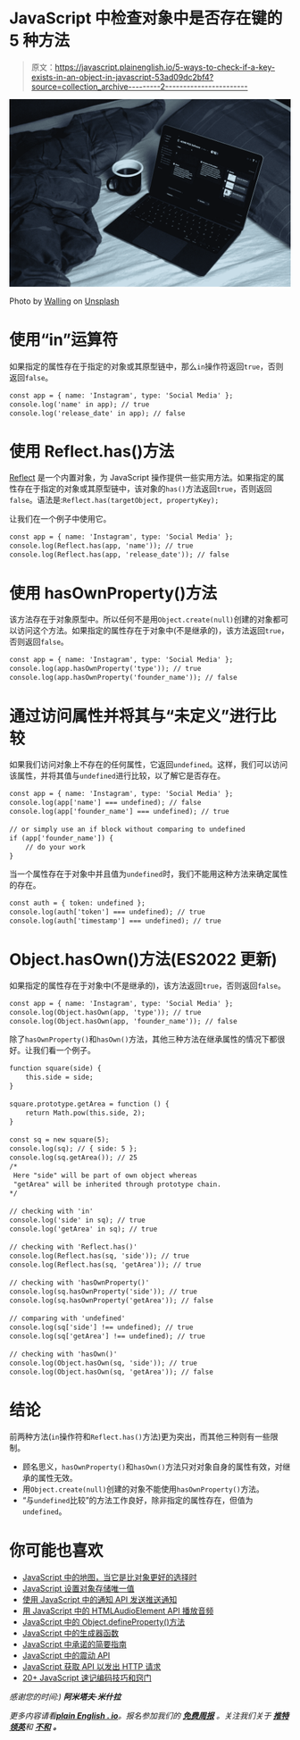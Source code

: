 # JavaScript 中检查对象中是否存在键的 5 种方法

> 原文：<https://javascript.plainenglish.io/5-ways-to-check-if-a-key-exists-in-an-object-in-javascript-53ad09dc2bf4?source=collection_archive---------2----------------------->

![](img/f1cfa8a83bf0db8565be4b4b0fae4a9c.png)

Photo by [Walling](https://unsplash.com/@walling?utm_source=medium&utm_medium=referral) on [Unsplash](https://unsplash.com?utm_source=medium&utm_medium=referral)

# 使用“in”运算符

如果指定的属性存在于指定的对象或其原型链中，那么`in`操作符返回`true`，否则返回`false`。

```
const app = { name: 'Instagram', type: 'Social Media' };
console.log('name' in app); // true
console.log('release_date' in app); // false
```

# 使用 Reflect.has()方法

[Reflect](https://developer.mozilla.org/en-US/docs/Web/JavaScript/Reference/Global_Objects/Reflect) 是一个内置对象，为 JavaScript 操作提供一些实用方法。如果指定的属性存在于指定的对象或其原型链中，该对象的`has()`方法返回`true`，否则返回`false`。语法是:`Reflect.has(targetObject, propertyKey);`

让我们在一个例子中使用它。

```
const app = { name: 'Instagram', type: 'Social Media' };
console.log(Reflect.has(app, 'name')); // true
console.log(Reflect.has(app, 'release_date')); // false
```

# 使用 hasOwnProperty()方法

该方法存在于对象原型中。所以任何不是用`Object.create(null)`创建的对象都可以访问这个方法。如果指定的属性存在于对象中(不是继承的)，该方法返回`true`，否则返回`false`。

```
const app = { name: 'Instagram', type: 'Social Media' };
console.log(app.hasOwnProperty('type')); // true
console.log(app.hasOwnProperty('founder_name')); // false
```

# 通过访问属性并将其与“未定义”进行比较

如果我们访问对象上不存在的任何属性，它返回`undefined`。这样，我们可以访问该属性，并将其值与`undefined`进行比较，以了解它是否存在。

```
const app = { name: 'Instagram', type: 'Social Media' };
console.log(app['name'] === undefined); // false
console.log(app['founder_name'] === undefined); // true

// or simply use an if block without comparing to undefined
if (app['founder_name']) {
    // do your work
}
```

当一个属性存在于对象中并且值为`undefined`时，我们不能用这种方法来确定属性的存在。

```
const auth = { token: undefined };
console.log(auth['token'] === undefined); // true
console.log(auth['timestamp'] === undefined); // true
```

# Object.hasOwn()方法(ES2022 更新)

如果指定的属性存在于对象中(不是继承的)，该方法返回`true`，否则返回`false`。

```
const app = { name: 'Instagram', type: 'Social Media' };
console.log(Object.hasOwn(app, 'type')); // true
console.log(Object.hasOwn(app, 'founder_name')); // false
```

除了`hasOwnProperty()`和`hasOwn()`方法，其他三种方法在继承属性的情况下都很好。让我们看一个例子。

```
function square(side) {
    this.side = side;
}

square.prototype.getArea = function () {
    return Math.pow(this.side, 2);
}

const sq = new square(5);
console.log(sq); // { side: 5 };
console.log(sq.getArea()); // 25
/*
 Here "side" will be part of own object whereas
 "getArea" will be inherited through prototype chain.
*/

// checking with 'in'
console.log('side' in sq); // true
console.log('getArea' in sq); // true

// checking with 'Reflect.has()'
console.log(Reflect.has(sq, 'side')); // true
console.log(Reflect.has(sq, 'getArea')); // true

// checking with 'hasOwnProperty()'
console.log(sq.hasOwnProperty('side')); // true
console.log(sq.hasOwnProperty('getArea')); // false

// comparing with 'undefined'
console.log(sq['side'] !== undefined); // true
console.log(sq['getArea'] !== undefined); // true

// checking with 'hasOwn()'
console.log(Object.hasOwn(sq, 'side')); // true
console.log(Object.hasOwn(sq, 'getArea')); // false
```

# 结论

前两种方法(`in`操作符和`Reflect.has()`方法)更为突出，而其他三种则有一些限制。

*   顾名思义，`hasOwnProperty()`和`hasOwn()`方法只对对象自身的属性有效，对继承的属性无效。
*   用`Object.create(null)`创建的对象不能使用`hasOwnProperty()`方法。
*   “与`undefined`比较”的方法工作良好，除非指定的属性存在，但值为`undefined`。

# 你可能也喜欢

*   [JavaScript 中的地图，当它是比对象更好的选择时](https://jscurious.com/map-in-javascript-and-how-it-is-better-than-object/)
*   [JavaScript 设置对象存储唯一值](https://jscurious.com/javascript-set-object-to-store-unique-values/)
*   [使用 JavaScript 中的通知 API 发送推送通知](https://jscurious.com/the-notification-api-in-javascript/)
*   [用 JavaScript 中的 HTMLAudioElement API 播放音频](https://jscurious.com/play-audio-with-htmlaudioelement-api-in-javascript/)
*   [JavaScript 中的 Object.defineProperty()方法](https://jscurious.com/object-defineproperty-method-in-javascript/)
*   [JavaScript 中的生成器函数](https://jscurious.com/generator-functions-in-javascript/)
*   [JavaScript 中承诺的简要指南](https://jscurious.com/a-brief-guide-to-promises-in-javascript/)
*   [JavaScript 中的震动 API](https://jscurious.com/the-vibration-api-in-javascript/)
*   [JavaScript 获取 API 以发出 HTTP 请求](https://jscurious.com/javascript-fetch-api-to-make-http-requests/)
*   [20+ JavaScript 速记编码技巧和窍门](https://jscurious.com/20-javascript-shorthand-techniques-that-will-save-your-time/)

*感谢您的时间:)*
***阿米塔夫·米什拉***

*更多内容请看*[***plain English . io***](https://plainenglish.io/)*。报名参加我们的* [***免费周报***](http://newsletter.plainenglish.io/) *。关注我们关于* [***推特***](https://twitter.com/inPlainEngHQ)[***领英***](https://www.linkedin.com/company/inplainenglish/)**和* [***不和***](https://discord.gg/GtDtUAvyhW) ***。****